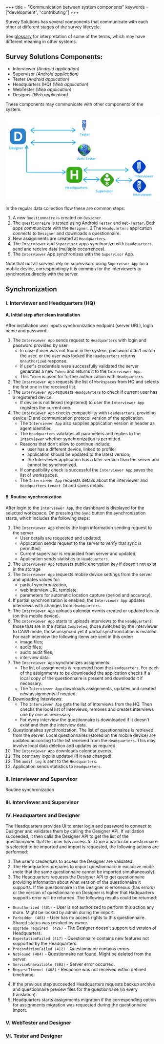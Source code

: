 +++
title = "Communication between system components"
keywords = ["development", "contributing"]
+++

Survey Solutions has several components that communicate with each other at different stages of the survey lifecycle.

See [glossary](/faq/glossary/) for interpretation of some of the terms, which may have different meaning in other systems.

## Survey Solutions Components:
- Interviewer _(Android application)_
- Supervisor _(Android application)_
- Tester _(Android application)_
- Headquarters (HQ) _(Web application)_
- WebTester _(Web application)_
- Designer _(Web application)_

These components may communicate with other components of the system.

![Survey Solutions Components communication diagram](images/SurveySolutionsCommunication.png)

In the regular data collection flow these are common steps:
1. A new `Questionnaire` is created on `Designer`.
2. The `questionnaire` is tested using Android `Tester` and `Web-Tester`. Both apps _communicate_ with the `Designer`.
3.The `Headquarters` application _connects_ to `Designer` and downloads a questionnaire.
4. New assignments are created at `Headquarters`.
5. The `Interviewer` and `Supervisor` apps synchronize with `Headquarters`, send and receive data (multiple occurrences).
6. The `Interviewer` App synchronizes with the `Supervisor` App.

Note that not all surveys rely on supervisors using `Supervisor App` on a mobile
device, correspondingly it is common for the interviewers to synchronize directly
with the server.

## Synchronization

### I. Interviewer and Headquarters (HQ)

#### A. Initial step after clean installation

After installation user inputs synchronization endpoint (server URL), login name and password.

1. The `Interviewer App` sends request to `Headquarters` with login and password provided by user.
   - In case if user was not found in the system, password didn't match the user, or the user was locked the `Headquarters` returns `Unauthorized` response.
   - If user's credentials were successfully validated the server generates a new `Token` and returns it to the `Interviewer App`.
   - This `Token` is used for further authorization with `Headquarters`.
2. The `Interviewer App` requests the list of `Workspaces` from HQ and selects the first one in the received list.
3. The `Interviewer App` requests `Headquarters` to check if current user has a registered device.
   - If device is not linked (registered) to user the `Interviewer App` registers the current one.
4. The `Interviewer App` checks compatibility with `Headquarters`, providing device ID and communication protocol version of the application.
   - The `Interviewer App` also supplies application version in header as agent identifier.
   - The `Headquarters` validates all parameters and replies to the `Interviewer` whether synchronization is permitted.
   - Reasons that don't allow to continue include:
     - user has a different device, linked to profile;
     - application should be updated to the latest version;
     - the Interviewer application has a later version than the server and cannot be synchronized.
   - If compatibility check is successful the `Interviewer App` saves the list of workspaces.
   - The `Interviewer App` requests details about the interviewer and `Headquarters` `tenant Id` and saves details.

#### B. Routine synchronization
After login to the `Interviewer App`, the dashboard is displayed for the selected workspace. On pressing the `Sync` button the synchronization starts, which includes the following steps:

1. The `Interviewer App` checks the login information sending request to the server
   - User details are requested and updated;
   - Application sends request to the server to verify that sync is permitted;
   - Current supervisor is requested from server and updated;
   - Application sends statistics to `Headquarters`.
2. The `Interviewer App` requests public encryption key if doesn't not exist in the storage
3. The `Interviewer App` requests mobile device settings from the server and updates values for:
   - partial synchronization,
   - web interview URL template,
   - parameters for automatic location capture (period and accuracy).
4. If partial synchronization is enabled, the `Interviewer App` updates interviews with changes from `Headquarters`.
5. The `Interviewer App` uploads calendar events created or updated locally (on this mobile device).
6. The `Interviewer App` starts to uploads interviews to the `Headquarters`: those that are in the status `Completed`, those switched by the interviewer to CAWI mode, those unsynced yet if partial synchronization is enabled.
   For each interview the following items are sent in this order:
     - image files;
     - audio files;
     - audio audit files;
     - interview data.
7. The `Interviewer App` synchronizes assignments:
   - The list of assignments is requested from the `Headquarters`. For each of the assignments to be downloaded the application checks if a local copy of the questionnaire is present and downloads it if necessary.
   - The `Interviewer App` downloads assignments, updates and created new assignments if needed.
8. Downloading Interviews:
   - The `Interviewer App` gets the list of interviews from the HQ. Then checks the local list of interviews, removes and creates interviews one by one as necessary.
   - For every interview the questionnaire is downloaded if it doesn't exist and then the interview data.
9. Questionnaires synchronization. The list of questionnaires is retrieved from the server. Local questionnaires (stored on the mobile device) are updated according to the list received from the `Headquarters`. This may involve local data deletion and updates as required.
10. The `Interviewer App` downloads calendar events.
11. The company logo is updated (if it was changed).
12. The `audit log` is sent to the `Headquarters`.
13. Application sends statistics to `Headquarters`.

### II. Interviewer and Supervisor
  Routine synchronization

### III. Interviewer and Supervisor

### IV. Headquarters and Designer

The Headquarters provides UI to enter login and password to connect to Designer and validates them by calling the Designer API. If validation succeeded, it then calls the Designer API to get the list of the questionnaires that this user has access to. Once a particular questionnaire is selected to be imported and import is requested, the following actions are performed:

1. The user's credentials to access the Designer are validated.
2. The Headquarters prepares to import questionnaire in exclusive mode (note that the same questionnaire cannot be imported simultaneously).
3. The Headquarters requests the Designer API to get questionnaire providing information about what version of the questionnaire it supports. If the questionnaire in the Designer is erroneous (has errors) or the version of questionnaire on Designer is higher that Hadquarters supports error will be returned. The following results could be returned:
  - `Unauthorized (401)` - User is not authorized to perform this action any more. Might be locked by admin during the import.
  - `Forbidden (403)` - User has no access rights to this questionnaire. Shared status was revoked by owner.
  - `Upgrade required  (426)` - The Designer doesn't support old version of Headquarters.
  - `ExpectationFailed (417)` - Questionnaire contains new features not supported by the Headquarters.
  - `PreconditionFailed (412)` - Questionnaire contains errors.
  - `NotFound (404)` - Questionnaire not found. Might be deleted from the server.
  - `ServiceUnavailable (503)` - Server error occurred.
  - `RequestTimeout (408)` - Response  was not received within defined timeframe.

4. If the previous step succeeded Headquarters requests backup archive and questionnaire preview files for the questionnaire (in every translation).
5. Headquarters starts assignments migration if the corresponding option for assignments migration was requested during the questionnaire import.

### V. WebTester and Designer

### VI. Tester and Designer

